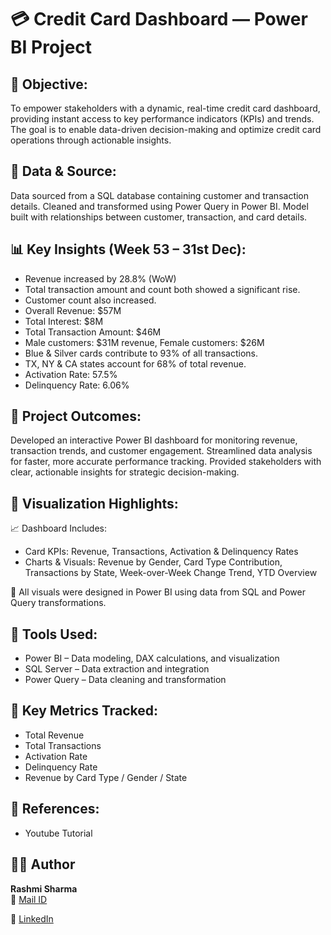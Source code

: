 # 💳 Credit Card Dashboard — Power BI Project

## 📌 Objective:

To empower stakeholders with a dynamic, real-time credit card dashboard, providing instant access to key performance indicators (KPIs) and trends.
The goal is to enable data-driven decision-making and optimize credit card operations through actionable insights.

## 🧾 Data & Source:

Data sourced from a SQL database containing customer and transaction details.
Cleaned and transformed using Power Query in Power BI.
Model built with relationships between customer, transaction, and card details.

## 📊 Key Insights (Week 53 – 31st Dec):
- Revenue increased by 28.8% (WoW)
- Total transaction amount and count both showed a significant rise.
- Customer count also increased.
- Overall Revenue: $57M
- Total Interest: $8M
- Total Transaction Amount: $46M
- Male customers: $31M revenue, Female customers: $26M
- Blue & Silver cards contribute to 93% of all transactions.
- TX, NY & CA states account for 68% of total revenue.
- Activation Rate: 57.5%
- Delinquency Rate: 6.06%

## 🧠 Project Outcomes:

Developed an interactive Power BI dashboard for monitoring revenue, transaction trends, and customer engagement.
Streamlined data analysis for faster, more accurate performance tracking.
Provided stakeholders with clear, actionable insights for strategic decision-making.

## 🧩 Visualization Highlights:
📈 Dashboard Includes:
- Card KPIs: Revenue, Transactions, Activation & Delinquency Rates
- Charts & Visuals: Revenue by Gender, Card Type Contribution, Transactions by State, Week-over-Week Change Trend, YTD Overview

📸 All visuals were designed in Power BI using data from SQL and Power Query transformations.

## 🧾 Tools Used:
- Power BI – Data modeling, DAX calculations, and visualization
- SQL Server – Data extraction and integration
- Power Query – Data cleaning and transformation

## 🧠 Key Metrics Tracked:
- Total Revenue
- Total Transactions
- Activation Rate
- Delinquency Rate
- Revenue by Card Type / Gender / State

## 🔗 References:
- Youtube Tutorial

## 👩‍💻 Author
**Rashmi Sharma**  
📧 [Mail ID](rashusharma007@gmail.com)

🔗 [LinkedIn](www.linkedin.com/in/rashmi-sharma-11nv91)



